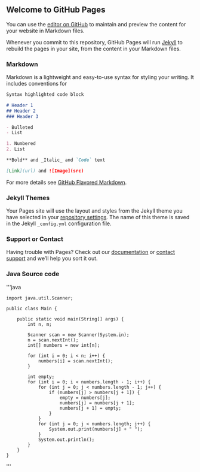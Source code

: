 ## Welcome to GitHub Pages

You can use the [editor on GitHub](https://github.com/2020-1-OSS-team5/2020-1-OSS-team5.github.io/edit/master/README.md) to maintain and preview the content for your website in Markdown files.

Whenever you commit to this repository, GitHub Pages will run [Jekyll](https://jekyllrb.com/) to rebuild the pages in your site, from the content in your Markdown files.

### Markdown

Markdown is a lightweight and easy-to-use syntax for styling your writing. It includes conventions for

```markdown
Syntax highlighted code block

# Header 1
## Header 2
### Header 3

- Bulleted
- List

1. Numbered
2. List

**Bold** and _Italic_ and `Code` text

[Link](url) and ![Image](src)
```

For more details see [GitHub Flavored Markdown](https://guides.github.com/features/mastering-markdown/).

### Jekyll Themes

Your Pages site will use the layout and styles from the Jekyll theme you have selected in your [repository settings](https://github.com/2020-1-OSS-team5/2020-1-OSS-team5.github.io/settings). The name of this theme is saved in the Jekyll `_config.yml` configuration file.

### Support or Contact

Having trouble with Pages? Check out our [documentation](https://help.github.com/categories/github-pages-basics/) or [contact support](https://github.com/contact) and we’ll help you sort it out.



### Java Source code


'''java

	import java.util.Scanner;

	public class Main {

		public static void main(String[] args) {
			int n, m;

			Scanner scan = new Scanner(System.in);
			n = scan.nextInt();
			int[] numbers = new int[n];
	
			for (int i = 0; i < n; i++) {
				numbers[i] = scan.nextInt();
			}

			int empty;
			for (int i = 0; i < numbers.length - 1; i++) {
				for (int j = 0; j < numbers.length - 1; j++) {
					if (numbers[j] > numbers[j + 1]) {
						empty = numbers[j];
						numbers[j] = numbers[j + 1];
						numbers[j + 1] = empty;
					}
				}
				for (int j = 0; j < numbers.length; j++) {
					System.out.print(numbers[j] + " ");
				}
				System.out.println();
			}
		}
	}


'''

